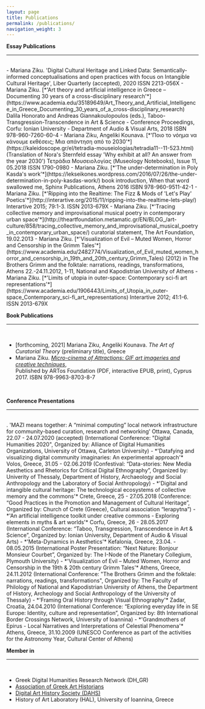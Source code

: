 ```yaml
---
layout: page
title: Publications
permalink: /publications/
navigation_weight: 3
---
```


**Essay Publications**

---
<br>
- Mariana Ziku. 'Digital Cultural Heritage and Linked Data: Semantically-informed conceptualisations and open practices with focus on Intangible Cultural Heritage', Liber Quarterly (accepted), 2020 ISSN 2213-056X
- Mariana Ziku. [*'Art theory and artificial intelligence in Greece – Documenting 30 years of a cross-disciplinary research'*](https://www.academia.edu/35189649/Art_Theory_and_Artificial_Intelligence_in_Greece_Documenting_30_years_of_a_cross-disciplinary_research)  
Dalila Honorato and Andreas Giannakoulopoulos (eds.), Taboo-Transgression-Transcendence in Art & Science - Conference Proceedings, Corfu: Ionian University - Department of Audio & Visual Arts, 2018 ISBN 978-960-7260-60-4
- Mariana Ziku, Angeliki Kounava. [*'Ποιο το νόημα να κάνουμε εκθέσεις; Μια απάντηση από το 2030'*](https://kaleidoscope.gr/el/tetradia-mouseiologias/tetradia11--11-523.html)  
(Translation of Nora's Sternfeld essay 'Why exhibit at all? An answer from the year 2030')  
Τετράδια Μουσειολογίας (Museology Notebooks), Issue 11, 05.2018 ISSN 1790-0980
- Mariana Ziku. [*'The under-determination in Poly Kasda's work'*](https://lekseikones.wordpress.com/2016/07/26/the-under-determination-in-poly-kasdas-work/)  
book introduction, When that word swallowed me, Sphinx Publications, Athens 2016 ISBN 978-960-9511-42-1
- Mariana Ziku. [*'Ripping into the Realtime: The Fizz & Mods of 'Let's Play' Poetics'*](http://interartive.org/2015/11/ripping-into-the-realtime-lets-play/)  
Interartive 2015; 79:1-3. ISSN 2013-679X
- Mariana Ziku. [*'Τracing collective memory and improvisational musical poetry in contemporary urban space'*](http://theartfoundation.metamatic.gr/EN/BLOG_/art-culture/858/tracing_collective_memory_and_improvisational_musical_poetry_in_contemporary_urban_space/)  
curatorial statement, The Art Foundation, 19.02.2013
- Mariana Ziku. [*'Visualization of Evil – Muted Women, Horror and Censorship in the Grimm Tales'*](https://www.academia.edu/2482774/Visualization_of_Evil_muted_women_horror_and_censorship_in_19th_and_20th_century_Grimm_Tales)  
(2012) in The Brothers Grimm and the folktale: narrations, readings, transformations, Athens 22.-24.11.2012, 1-11,  National and Kapodistrian University of Athens
- Mariana Ziku. [*'Limits of utopia in outer-space: Contemporary sci-fi art representations'*](https://www.academia.edu/1906443/Limits_of_Utopia_in_outer-space_Contemporary_sci-fi_art_representations)  
Interartive 2012; 41:1-6. ISSN 2013-679X
	
  <br>
  
**Book Publications**

---

<br>

- [forthcoming, 2021] Mariana Ziku, Angeliki Kounava. *The Art of Curatorial Theory* (preliminary title), Greece
- Mariana Ziku. [*Micro-cinema of Attractions: GIF art imageries and creative techniques*](https://drive.google.com/drive/folders/0B0UjNhiCkNpkN0pPU2ZVX3BzVFU),  
Published by ARTos Foundation (PDF, interactive EPUB, print), Cyprus 2017. ISBN 978-9963-8703-8-7

<br>

**Conference Presentations**

---

<br>
. 'MAZI means together: A “minimal computing” local network infrastructure for community-based curation, research and networking'
Ottawa, Canada, 22.07 - 24.07.2020 (accepted) (International Conference: "Digital Humanities 2020", Organized by: Alliance of Digital Humanities Organizations, University of Ottawa, Carleton University)
- *'Datafying and visualizing digital community imaginaries: An experimental approach'*  
Volos, Greece, 31.05 - 02.06.2019 (Confestival: “Data-stories: New Media Aesthetics and Rhetorics for Critical Digital Ethnography”, Organized by: Univerity of Thessaly, Department of History, Archaeology and Social Anthropology and the Laboratory of Social Anthropology)
- *'Digital and intangible cultural heritage: The technological ecosystems of collective memory and the commons'*  
Crete, Greece, 25 - 27.05.2018 (Conference: “Good Practices in the Promotion and Management of Cultural Heritage”, Organized by: Church of Crete (Greece), Cultural association “Ierapytna”)
- *'An artificial intelligence toolkit under creative commons - Exploring elements in myths & art worlds'*  
Corfu, Greece, 26 - 28.05.2017 (International Conference: “Taboo, Transgression, Transcendence in Art & Science”, Organized by: Ionian University, Department of Audio & Visual Arts)
- *'Meta-Dynamics in Aesthetics'*  
Kefalonia, Greece, 23.04. - 08.05.2015 (International Poster Presentation: “Next Nature: Bonjour Monsieur Courbet”, Organized by: The I-Node of the Planetary Collegium, Plymouth University)
- *'Visualization of Evil – Muted Women, Horror and Censorship in the 19th & 20th century Grimm Tales'*  
Athens, Greece, 24.11.2012 (International Conference: "The Brothers Grimm and the folktale: narrations, readings, transformations", Organized by: The Faculty of Philology of National and Kapodistrian University of Athens, the Department of History, Archeology and Social Anthropology of the University of Thessaly)
- *'Framing Oral History through Visual Ethnography'*  
Zadar, Croatia, 24.04.2010 (International Conference: “Exploring everyday life in SE Europe: Identity, culture and representation”, Organized by: 8th International Border Crossings Network, University of Ioannina) 
- *'Grandmothers of Epirus - Local Narratives and Interpretations of Celestial Phenomena'*  
Athens, Greece, 31.10.2009 (UNESCO Conference as part of the activities for the Astronomy Year, Cultural Center of Athens)

<br>

**Member in** 

---  

<br/>

- Greek Digital Humanities Research Network (DH_GR)  
- [Association of Greek Art Historians](https://eeit.org)
- [Digital Art History Society (DAHS)](https://digitalarthistorysociety.org)
- History of Art Laboratory (HAL), University of Ioannina, Greece
